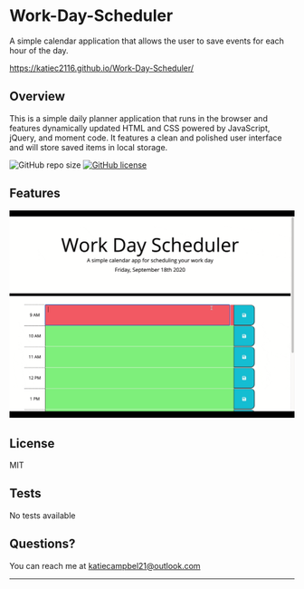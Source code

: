 # Work-Day-Scheduler
A simple calendar application that allows the user to save events for each hour of the day.

https://katiec2116.github.io/Work-Day-Scheduler/

## Overview

This is a simple daily planner application that runs in the browser and features dynamically updated HTML and CSS powered by JavaScript, jQuery, and moment code. It features a clean and polished user interface and will store saved items in local storage.

![GitHub repo size](https://img.shields.io/github/repo-size/katiec2116/Work-Day-Scheduler)   [![GitHub license](https://img.shields.io/github/license/Naereen/StrapDown.js.svg)](https://github.com/Naereen/StrapDown.js/blob/master/LICENSE)

## Features


![](recording.gif)




## License

MIT


## Tests

No tests available


## Questions?

You can reach me at katiecampbel21@outlook.com

---


